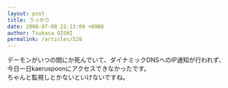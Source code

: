 ```yaml
---
layout: post
title: うっかり
date: 2008-07-08 22:13:09 +0900
author: Tsukasa OISHI
permalink: /articles/528
---
```



デーモンがいつの間にか死んでいて、ダイナミックDNSへのIP通知が行われず、今日一日kaeruspoonにアクセスできなかったです。  
ちゃんと監視しとかないといけないですね。  

